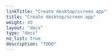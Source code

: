 ```yaml
---
linkTitle: "Create desktop/screen app"
title: "Create desktop/screen app"
weight: 40
layout: "docs"
type: "docs"
no_list: true
description: "TODO"
---
```

